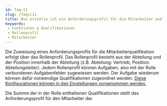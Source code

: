 ```yaml
---
id: faq-11
slug: /faqs/11
title: Wie erstelle ich ein Anforderungsprofil für die Mitarbeiter und deren Qualifikationen
keywords:
 - Funktionen & Qualifikationen
 - Rollenprofil
 - Mitarbeiter
---
```

Die Zuweisung eines Anforderungsprofils für die Mitarbeiterqualifikation erfolgt über das Rollenprofil. Das Rollenprofil besteht aus der Abteilung und der Position innerhalb der Abteilung (z.B. Abteilung: Vertrieb, Position: Abteilungsleiter). Jedem Rollenprofil können Aufgaben, also mit der Rolle verbundenen Aufgabenfelder zugewiesen werden. Der Aufgabe wiederum können dafür notwendige Qualifikationen zugeordnet werden. [Diese Konfigurationen können in den Einstellungen vorgenommen werden.](https://support.qmbase.com/Account/findworkspace?returnUrl=/settings)

Die Summe der in der Rolle enthaltenen Qualifikationen stellt das Anforderungsprofil für den Mitarbeiter dar. 